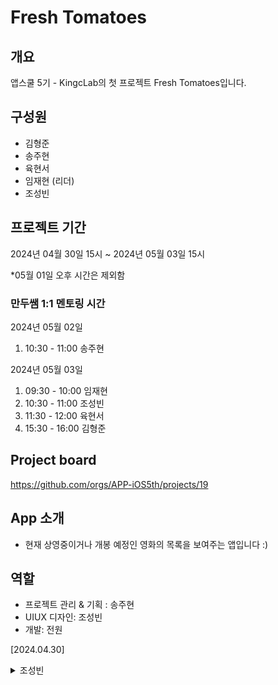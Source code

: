 # Fresh Tomatoes
## 개요
앱스쿨 5기 - KingcLab의 첫 프로젝트 Fresh Tomatoes입니다.
## 구성원
* 김형준
* 송주현
* 육현서
* 임재현 (리더)
* 조성빈
## 프로젝트 기간
2024년 04월 30일 15시 ~ 2024년 05월 03일 15시

*05월 01일 오후 시간은 제외함

### 만두쌤 1:1 멘토링 시간
2024년 05월 02일
  1. 10:30 - 11:00 송주현
     
2024년 05월 03일
  1. 09:30 - 10:00 임재현
  2. 10:30 - 11:00 조성빈
  3. 11:30 - 12:00 육현서
  4. 15:30 - 16:00 김형준
## Project board
https://github.com/orgs/APP-iOS5th/projects/19
## App 소개
* 현재 상영중이거나 개봉 예정인 영화의 목록을 보여주는 앱입니다 :)
## 역할
* 프로젝트 관리 & 기획 : 송주현
* UIUX 디자인: 조성빈
* 개발: 전원


[2024.04.30]
<details>
    <summary>조성빈</summary>

## 내용정리
1. TMDB Api 가져왔습니다.
2. HomeView 현재 상영중인 영화 Card 배치했습니다.
<img width="23%" src="https://github.com/APP-iOS5th/TutorialSwiftUI/assets/86182850/15f60e0c-6083-4a5b-8681-352621d3d139"/>

</details>
